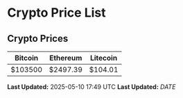 # Crypto Price List

## Crypto Prices
| Bitcoin | Ethereum | Litecoin |
| ------- | -------- | -------- |
| $103500 | $2497.39 | $104.01 |
**Last Updated:** 2025-05-10 17:49 UTC
**Last Updated:** $DATE$
